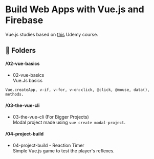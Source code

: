 # Build Web Apps with Vue.js and Firebase

Vue.js studies based on <a href="https://www.udemy.com/course/build-web-apps-with-vuejs-firebase" target="_blank">this</a> Udemy course.

## :file_folder: Folders
#### /02-vue-basics
* 02-vue-basics\
Vue.Js basics
```vuejs 
Vue.createApp, v-if, v-for, v-on:click, @click, @mouse, data(), methods.
```
#### /03-the-vue-cli
* 03-the-vue-cli (For Bigger Projects)\
Modal project made using `vue create modal-project`.

#### /04-project-build
* 04-project-build - Reaction Timer\
Simple Vue.js game to test the player's reflexes.
